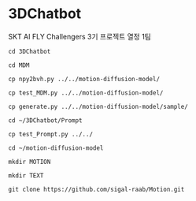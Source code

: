 # 3DChatbot
SKT AI FLY Challengers 3기 프로젝트 열정 1팀


`cd 3DChatbot`

`cd MDM`


`cp npy2bvh.py ../../motion-diffusion-model/`

`cp test_MDM.py ../../motion-diffusion-model/`

`cp generate.py ../../motion-diffusion-model/sample/`


`cd ~/3DChatbot/Prompt`

`cp test_Prompt.py ../../`

`cd ~/motion-diffusion-model`


`mkdir MOTION`

`mkdir TEXT`

`git clone https://github.com/sigal-raab/Motion.git`